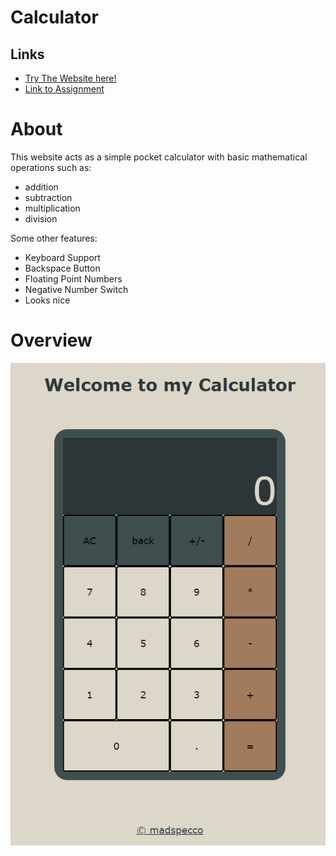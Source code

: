 # Calculator

## Links
* [Try The Website here!](https://madspecco.github.io/calculator/)
* [Link to Assignment](https://www.theodinproject.com/lessons/foundations-calculator)

# About
This website acts as a simple pocket calculator with basic mathematical operations such as:
- addition
- subtraction
- multiplication
- division

Some other features:

- Keyboard Support
- Backspace Button
- Floating Point Numbers
- Negative Number Switch
- Looks nice

# Overview
<img src="./calc-ss.png">